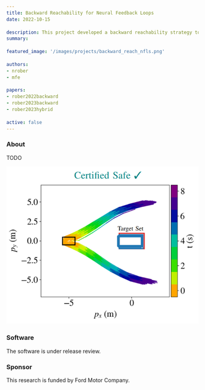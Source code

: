```yaml
---
title: Backward Reachability for Neural Feedback Loops
date: 2022-10-15

description: This project developed a backward reachability strategy to certify safety for systems controlled by neural networks 
summary:

featured_image: '/images/projects/backward_reach_nfls.png'

authors:
- nrober
- mfe

papers:
- rober2022backward
- rober2023backward
- rober2023hybrid

active: false
---
```


### About

TODO

![](/images/projects/backward_reach_nfls.png)

### Software

The software is under release review.

### Sponsor

This research is funded by Ford Motor Company.
